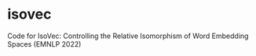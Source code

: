 # isovec
Code for IsoVec: Controlling the Relative Isomorphism of Word Embedding Spaces (EMNLP 2022)
